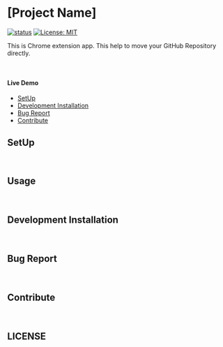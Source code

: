 <div align="center">
    <img src="" alt="">
</div>

# [Project Name]
[![status](https://img.shields.io/badge/status-work%20in%20progress-orange.svg)](https://github.com/JaeYeopHan/octocard/issues)
[![License: MIT](https://img.shields.io/packagist/l/doctrine/orm.svg)](https://opensource.org/licenses/MIT)


This is Chrome extension app. This help to move your GitHub Repository directly.

</br>

#### Live Demo

* [SetUp](#setup)
* [Development Installation](#development-installation)
* [Bug Report](#bug-report)
* [Contribute](#contribute)

## SetUp

</br>

## Usage

</br>

## Development Installation

</br>

## Bug Report

</br>


## Contribute

</br>

## LICENSE
